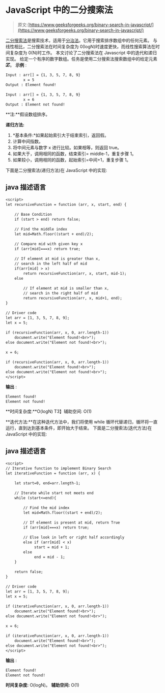# JavaScript 中的二分搜索法

> 原文:[https://www.geeksforgeeks.org/binary-search-in-javascript/](https://www.geeksforgeeks.org/binary-search-in-javascript/)

[二分搜索法](https://www.geeksforgeeks.org/binary-search/)是搜索技术，适用于[分治法](https://www.geeksforgeeks.org/divide-and-conquer-algorithm-introduction/)。它用于搜索排序数组中的任何元素。
与线性相比，二分搜索法在时间复杂度为 0(logN)时速度更快，而线性搜索算法在时间复杂度为 0(N)时工作。
本文讨论了二分搜索法在 Javascript 中的迭代和递归实现。
给定一个有序的数字数组。任务是使用二分搜索法搜索数组中的给定元素![x ](img/13e9d3845c08cedde027ce1766044189.png "Rendered by QuickLaTeX.com")。
**示例** :

```
Input : arr[] = {1, 3, 5, 7, 8, 9}
        x = 5
Output : Element found!

Input : arr[] = {1, 3, 5, 7, 8, 9}
        x = 6
Output : Element not found!
```

**注:**假设数组排序。

**递归方法:**

1.  *基本条件:*如果起始索引大于结束索引，返回假。
2.  计算中间指数。
3.  将中间元素与数字 x 进行比较。如果相等，则返回 true。
4.  如果大于，调用相同的函数，结束索引= middle-1，重复步骤 1。
5.  如果较小，调用相同的函数，起始索引=中间+1，重复步骤 1。

下面是二分搜索法(递归方法)在 JavaScript 中的实现:

## java 描述语言

```
<script>
let recursiveFunction = function (arr, x, start, end) {

    // Base Condition
    if (start > end) return false;

    // Find the middle index
    let mid=Math.floor((start + end)/2);

    // Compare mid with given key x
    if (arr[mid]===x) return true;

    // If element at mid is greater than x,
    // search in the left half of mid
    if(arr[mid] > x)
        return recursiveFunction(arr, x, start, mid-1);
    else

        // If element at mid is smaller than x,
        // search in the right half of mid
        return recursiveFunction(arr, x, mid+1, end);
}

// Driver code
let arr = [1, 3, 5, 7, 8, 9];
let x = 5;

if (recursiveFunction(arr, x, 0, arr.length-1))
    document.write("Element found!<br>");
else document.write("Element not found!<br>");

x = 6;

if (recursiveFunction(arr, x, 0, arr.length-1))
    document.write("Element found!<br>");
else document.write("Element not found!<br>");
</script>                                     
```

**输出** :

```
Element found!
Element not found!
```

**时间复杂度:**O(logN)
T3】辅助空间: O(1)

**迭代方法:**在这种迭代方法中，我们将使用 while 循环代替递归，循环将一直运行，直到达到基本条件，即开始大于结束。
下面是二分搜索法(迭代方法)在 JavaScript 中的实现:

## java 描述语言

```
<script>
// Iterative function to implement Binary Search
let iterativeFunction = function (arr, x) {

    let start=0, end=arr.length-1;

    // Iterate while start not meets end
    while (start<=end){

        // Find the mid index
        let mid=Math.floor((start + end)/2);

        // If element is present at mid, return True
        if (arr[mid]===x) return true;

        // Else look in left or right half accordingly
        else if (arr[mid] < x)
             start = mid + 1;
        else
             end = mid - 1;
    }

    return false;
}

// Driver code
let arr = [1, 3, 5, 7, 8, 9];
let x = 5;

if (iterativeFunction(arr, x, 0, arr.length-1))
    document.write("Element found!<br>");
else document.write("Element not found!<br>");

x = 6;

if (iterativeFunction(arr, x, 0, arr.length-1))
    document.write("Element found!<br>");
else document.write("Element not found!<br>");
</script>                                     
```

**输出** :

```
Element found!
Element not found!
```

**时间复杂度:** O(logN)。
**辅助空间:** O(1)